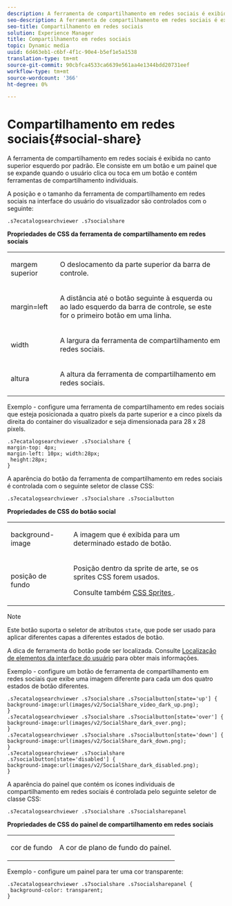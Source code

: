 ```yaml
---
description: A ferramenta de compartilhamento em redes sociais é exibida no canto superior esquerdo por padrão. Ele consiste em um botão e um painel que se expande quando o usuário clica ou toca em um botão e contém ferramentas de compartilhamento individuais.
seo-description: A ferramenta de compartilhamento em redes sociais é exibida no canto superior esquerdo por padrão. Ele consiste em um botão e um painel que se expande quando o usuário clica ou toca em um botão e contém ferramentas de compartilhamento individuais.
seo-title: Compartilhamento em redes sociais
solution: Experience Manager
title: Compartilhamento em redes sociais
topic: Dynamic media
uuid: 6d463eb1-c6bf-4f1c-90e4-b5ef1e5a1538
translation-type: tm+mt
source-git-commit: 90cbfca4533ca6639e561aa4e1344bdd20731eef
workflow-type: tm+mt
source-wordcount: '366'
ht-degree: 0%

---
```



# Compartilhamento em redes sociais{#social-share}

A ferramenta de compartilhamento em redes sociais é exibida no canto superior esquerdo por padrão. Ele consiste em um botão e um painel que se expande quando o usuário clica ou toca em um botão e contém ferramentas de compartilhamento individuais.

<!--<a id="section_061E550C1C1D4DB2BD663A898895B38C"></a>-->

A posição e o tamanho da ferramenta de compartilhamento em redes sociais na interface do usuário do visualizador são controlados com o seguinte:

```
.s7ecatalogsearchviewer .s7socialshare
```

**Propriedades de CSS da ferramenta de compartilhamento em redes sociais**

<table id="table_C48C56E696304C9BAFEE71BA9EA9A174"> 
 <tbody> 
  <tr> 
   <td colname="col1"> <p> <span class="codeph"> margem superior  </span> </p> </td> 
   <td colname="col2"> <p> O deslocamento da parte superior da barra de controle. </p> </td> 
  </tr> 
  <tr> 
   <td colname="col1"> <p> <span class="codeph"> margin=left  </span> </p> </td> 
   <td colname="col2"> <p> A distância até o botão seguinte à esquerda ou ao lado esquerdo da barra de controle, se este for o primeiro botão em uma linha. </p> </td> 
  </tr> 
  <tr> 
   <td colname="col1"> <p> <span class="codeph"> width </span> </p> </td> 
   <td colname="col2"> <p> A largura da ferramenta de compartilhamento em redes sociais. </p> </td> 
  </tr> 
  <tr> 
   <td colname="col1"> <p> <span class="codeph"> altura  </span> </p> </td> 
   <td colname="col2"> <p>A altura da ferramenta de compartilhamento em redes sociais. </p> </td> 
  </tr> 
 </tbody> 
</table>

Exemplo - configure uma ferramenta de compartilhamento em redes sociais que esteja posicionada a quatro pixels da parte superior e a cinco pixels da direita do container do visualizador e seja dimensionada para 28 x 28 pixels.

```
.s7ecatalogsearchviewer .s7socialshare { 
margin-top: 4px; 
margin-left: 10px; width:28px; 
 height:28px; 
}
```

A aparência do botão da ferramenta de compartilhamento em redes sociais é controlada com o seguinte seletor de classe CSS:

```
.s7ecatalogsearchviewer .s7socialshare .s7socialbutton
```

**Propriedades de CSS do botão social**

<table id="table_A18B6978EC304C378F5FE92DD44D138D"> 
 <tbody> 
  <tr> 
   <td colname="col1"> <p> <span class="codeph"> background-image  </span> </p> </td> 
   <td colname="col2"> <p> A imagem que é exibida para um determinado estado de botão. </p> </td> 
  </tr> 
  <tr> 
   <td colname="col1"> <p> <span class="codeph"> posição de fundo  </span> </p> </td> 
   <td colname="col2"> <p> Posição dentro da sprite de arte, se os sprites CSS forem usados. </p> <p>Consulte também <a href="../../../c-html5-s7-aem-asset-viewers/c-html5-ecatsearch-viewer-about/c-html5-ecatsearch-viewer-customizingviewer/c-html5-ecatsearch-viewer-customizingviewer.md#section-9d570f95eb2443aca74c1b02f6e89aff" format="dita" scope="local"> CSS Sprites </a>. </p> </td> 
  </tr> 
 </tbody> 
</table>

>[!NOTE]
>
>Este botão suporta o seletor de atributos `state`, que pode ser usado para aplicar diferentes capas a diferentes estados de botão.

A dica de ferramenta do botão pode ser localizada. Consulte [Localização de elementos da interface do usuário](../../../c-html5-s7-aem-asset-viewers/c-html5-ecatsearch-viewer-about/c-html5-ecatsearch-viewer-localization.md#concept-cbfc39344c494eb7b9f6a272cff0cc74) para obter mais informações.

Exemplo - configure um botão de ferramenta de compartilhamento em redes sociais que exibe uma imagem diferente para cada um dos quatro estados de botão diferentes.

```
.s7ecatalogsearchviewer .s7socialshare .s7socialbutton[state='up'] { 
background-image:url(images/v2/SocialShare_video_dark_up.png); 
} 
.s7ecatalogsearchviewer .s7socialshare .s7socialbutton[state='over'] { 
background-image:url(images/v2/SocialShare_dark_over.png); 
} 
.s7ecatalogsearchviewer .s7socialshare .s7socialbutton[state='down'] { 
background-image:url(images/v2/SocialShare_dark_down.png); 
} 
.s7ecatalogsearchviewer .s7socialshare .s7socialbutton[state='disabled'] { 
background-image:url(images/v2/SocialShare_dark_disabled.png); 
}
```

A aparência do painel que contém os ícones individuais de compartilhamento em redes sociais é controlada pelo seguinte seletor de classe CSS:

```
.s7ecatalogsearchviewer .s7socialshare .s7socialsharepanel
```

**Propriedades de CSS do painel de compartilhamento em redes sociais**

<table id="table_86E777A5851F47D6A49D966E24A9A6CD"> 
 <tbody> 
  <tr> 
   <td colname="col1"> <p> <span class="codeph"> cor de fundo  </span> </p> </td> 
   <td colname="col2"> <p>A cor de plano de fundo do painel. </p> </td> 
  </tr> 
 </tbody> 
</table>

Exemplo - configure um painel para ter uma cor transparente:

```
.s7ecatalogsearchviewer .s7socialshare .s7socialsharepanel { 
 background-color: transparent; 
}
```

